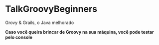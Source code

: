 # TalkGroovyBeginners
Grovy &amp; Grails, o Java melhorado

**Caso você queira brincar de Groovy na sua máquina, você pode testar pelo console**
